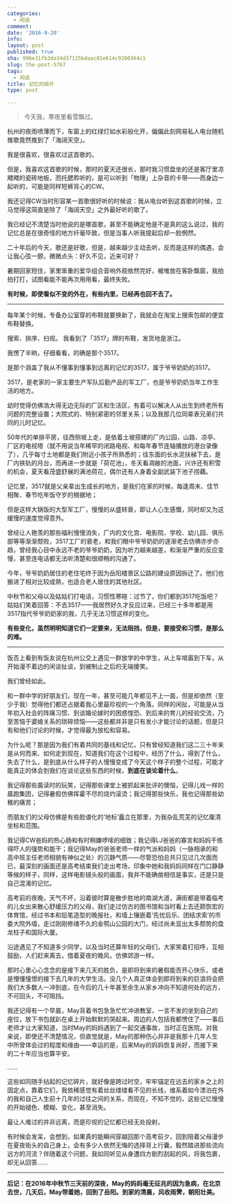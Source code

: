 ```yaml
---
categories:
  - 闲话
comment: 
date: '2016-9-20'
info: 
layout: post
published: true
sha: 996e31fb3da34d37125bdaac81e614c9200364c1
slug: the-post-5767
tags:
  - 闲话
title: 记忆的碎片
type: post

---
```




> 今天我，寒夜里看雪飘过。    



杭州的夜雨喷薄而下，车窗上的红绿灯如水彩般化开，偏偏此刻网易私人电台随机推歌竟然推到了「海阔天空」。

我是很喜欢，很喜欢过这首歌的。

但是，我喜欢这首歌的时候，那时的夏天还很长，那时我习惯盘坐的还是客厅里凉飕飕的瓷砖地板，而托腮聆听的，是可以听到「物理」上杂音的卡带——而身边一起听的，可能是同样短裤背心的CW。

我还记得CW当时形容某一首歌很好听的时候说：我从电台听到这首歌的时候，立马觉得这简直是除了「海阔天空」之外最好听的歌了。

我已经记不清楚当时他说的是哪首歌，甚至不能确定他是不是真的这么说过，我的记忆总是在很奇怪的地方纤毫毕致，但是当事人听我提起后却一脸惘然。

二十年后的今天，歌还是好歌，但是，越来越少主动去听，反而是这样的偶遇，会让我心弦一颤，微微点头：好久不见，近来可好？

暑期回家短住，家里笨重的爱华组合音响外观依然完好，被堆放在客卧飘窗，我拍拍打打，试图看能不能再次用用看，最终失败。

**有时候，即使看似不变的外在，有些内里，已经再也回不去了。** 

* * * 

每年某个时候，专备办公室穿的布鞋就要换新了，我就会在淘宝上搜索包邮的便宜布鞋替换。

搜索、排序、扫视。 我看到了「3517」牌的布鞋，发货地是浙江。

我愣了半晌，仔细看看，的确是那个3517。

是那个涵盖了我从不懂事到懂事到远离的记忆的3517，属于爷爷奶奶的3517。

3517，是老家的一家主要生产军队后勤产品的军工厂，也是爷爷奶奶当年工作生活的地方。

幼时觉得仿佛浩大得无边无际的厂区和生活区，有着可以解决人从出生到终老所有问题的完整设置；大院式的、特别紧密的邻里关系；以及我那几位同辈表兄弟们共同的儿时记忆。

50年代的单排平房，往西侧坡上走，是依着土坡搭建的厂内公园，山路、凉亭、厂区的电视塔（就不用说当年稀罕的闭路电视、和每年春节连轴播放的港台录像了），几乎每寸土地都是我们附近小孩子所熟悉的；往东面的长水泥扶梯下去，是厂内铁轨的月台，而再进一步就是「荷花池」，冬天看凋敝的池面，兴许还有积雪的机会，夏天看茂盛舒展的满池荷花，偶尔还有人身着全副武装下池子捞藕。

记忆里，3517就是父亲辈出生成长的地方，是我们在家的时候，每逢周末、佳节相聚、春节吃年饭守岁的根据地；

但是这样大锅饭的大型军工厂，慢慢的从盛转衰，即让人心生感慨，同时却又为这缓慢的速度觉得意外。

曾经让人艳羡的那些福利慢慢消失，厂内的文化宫、电影院、学校、幼儿园、俱乐部等等渐渐颓败，3517工厂的衰老，和我们眼中爷爷奶奶的逐渐老去仿佛亦步亦趋，曾经我心目中永远不老的爷爷奶奶，因为听力越来越差，和渐渐严重的反应变慢，甚至连电话都无法听清楚和很顺畅的沟通了。

今年，爷爷奶奶居住的老住宅终于因为岳阳楼景区公路的建设原因拆迁了。他们也搬进了相对比较成熟，也适合老人居住的其他社区。

中秋节和父母以及姑姑们打电话，习惯性寒暄：过节了，你们都到3517吃饭吧？ 姑姑们笑着回答：不去3517——我居然好久才反应过来，已经三十多年都是用3517指代爷爷奶奶家的我，几乎无法习惯这样的变化。

**有些变化，虽然明明知道它们一定要来，无法阻挡，但是，要接受和习惯，是那么的难。**

* * * 

     
饭否上看到有饭友说在杭州公交上遇见一群放学的中学生，从上车喧嚣到下车，从开始漫不着边的闲谈扯谈，到被制止之后的无端傻笑。

我们曾经如此。

和一群中学的好朋友们，现在一年，甚至可能几年都见不上一面，但是却依然（至少于我）觉得他们都还占据着我心里最珍视的一个角落。同样的闲扯，可能是从当年初入社会的阵痛习惯、到谈婚论嫁时的困惑惶恐、到后来的育儿的经验交流，乃至苦恼于婆媳关系的琐碎烦恼——这些都并非是只有发小才能讨论的话题，但是只有和他们讨论的时候，才觉得最为放松和容易。

为什么呢？那是因为我们有着共同的基线和记忆，只有曾经知道我们这二三十年来是从何而来、如何走到现在，知道我们在这个过程中，经历了什么，得到了什么，失去了什么，是到底从什么样子的人慢慢变成了今天这个样子的整个过程，可能才能真正的体会到我们在谈论这些东西的时候，**到底在谈论着什么**。

我记得那些晨读时的玩笑，记得那些课堂上被抓起来批评的懊恼，记得儿戏一样的晨跑集团，记得暑假仿佛挥霍不尽的烧灼滚烫；我记得那些快乐，我也记得那些幼稚的痛苦；

而朋友们的父母仿佛是有些脸谱化的‘地标’矗立在那里，为我杂乱荒芜的记忆厘清坐标和范围。

我记得CW爸妈的热心肠和有时稍嫌啰嗦的细致；我记得LJ爸爸的寡言和妈妈干练得吓人的强势和能干；我记得May的爸爸老师一样的气派和妈妈（一脉相承的和高中班主任老师相貌有神似之处）的沉静气质——尽管恐怕总共只见过几次面而已，最深刻的画面还是高考结束我们走出考场，印象中她和我妈妈同样在门口静静等候的样子，同样，这样电影镜头般的画面，我并不能确凿相信是事实，还是只是自己混淆的记忆。

高考前的夜晚，天气不坏，沿着彼时算是散步胜地的南湖大道，满街都是带着临考的儿女出来散心舒缓压力的父母，我们走过仿古的图书馆和当时看上去还颇恢宏的体育馆，经过书本和铅笔造型的晚报社，和墙上镶嵌着‘先忧后乐、团结求索’的市委大院外墙，走过刚刚修缮不久的金鹗山公园的大门，经过尚未显出太多颓势的盘龙柱子和国际大厦。

沿途遇见了不知道多少同学，以及当时还算年轻的父母们，大家笑着打招呼，互相鼓励，人们赶来离去，借着夏夜的晚风，仿佛郊游一样。

那时心里心心念念的是接下来几天的胜负，是即将到来的暑假能否开心快乐，或者是懵懂憧憬的接下去几年的大学生活。没几个人真正体会到即将到来的巨浪将会把我们大多数人一冲到底，在今后的几十年甚至余生从家乡冲向不知道何处的远方，不可回头，不可阻挡。

我还记得有一个早晨，May背着书包急急忙忙冲进教室，一言不发的坐到自己的座位，放下书包就趴在桌上开始默默的哭起来。周边的人包括我都愣住了——事后老师才让大家知道，当时May的妈妈遇到了一起交通事故，当时正在医院。对我来说，即使还不清楚情况，但直觉就是，May的那种伤心并非是我那十几年人生中所曾体会过的程度和缘由——幸运的是，后来May的妈妈恢复尚好，而接下来的二十年应当也算平安。

……

这些如同随手拈起的记忆碎片，就好像是跨过时空，牢牢锚定在远去的家乡之上的固定点，靠着它们，我依稀感觉有着丝丝缕缕看不见的长线，维系着如今漂泊在外的我和自己人生前十几年的过往之间的关系，而现在，不知不觉的，这些记忆慢慢的开始褪色、模糊、变化，甚至消失。

最让人难过的并非远离，而是珍视的记忆都已经无处投射。

有时候会发呆，会想到，如果真的能瞬间穿越回那个高考前夕，回到陪着父母漫步在夏夜街头的自己身上，会有多少人依然无悔的选择背上行囊，毅然踏进那些流向远方的河流？伴随着这个问题，我如同听见从身遭四方剧烈刮起的风，将我包裹，却无从回答……

* * * 


**后记：在2016年中秋节三天前的深夜，May的妈妈毫无征兆的因为急病，在北京去世，几天后，May带着她，回到了岳阳。到家的清晨，风收雨霁，朝阳壮美。**









